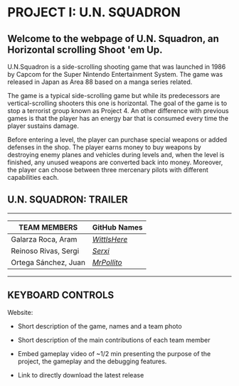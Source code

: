 # PROJECT I: U.N. SQUADRON 

## Welcome to the webpage of U.N. Squadron, an Horizontal scrolling Shoot 'em Up.
U.N.Squadron is a side-scrolling shooting game that was launched in 1986 by Capcom for the Super Nintendo Entertainment System. The game was released in Japan as Area 88 based on a manga series related.

The game is a typical side-scrolling game but while its predecessors are vertical-scrolling shooters this one is horizontal. The goal of the game is to stop a terrorist group known as Project 4. An other difference with previous games is that the player has an energy bar that is consumed every time the player sustains damage. 

Before entering a level, the player can purchase special weapons or added defenses in the shop. The player earns money to buy weapons by destroying enemy planes and vehicles during levels and, when the level is finished, any unused weapons are converted back into money. Moreover, the player can choose between three mercenary pilots with different capabilities each.

## U.N. SQUADRON: TRAILER



***
|TEAM MEMBERS|GitHub Names|
| ---------- |---------|
|Galarza Roca, Aram | [_WittIsHere_](https://github.com/WittIsHere) |
|Reinoso Rivas, Sergi| [_Serxi_](https://github.com/Serxi) | 
|Ortega Sánchez, Juan| [_MrPollito_](https://github.com/MrPollito) |
***
## KEYBOARD CONTROLS

Website:

- Short description of the game, names and a team photo

- Short description of the main contributions of each team member

- Embed gameplay video of ~1/2 min presenting the purpose of the project, the gameplay and
  the debugging features.

- Link to directly download the latest release
